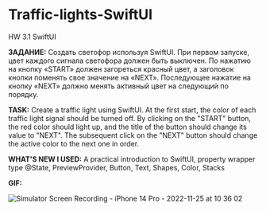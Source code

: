 # Traffic-lights-SwiftUI
HW 3.1 SwiftUI

**ЗАДАНИЕ:** Создать светофор используя SwiftUI. При первом запуске, цвет каждого сигнала светофора должен быть выключен. По нажатию на кнопку «START» должен загореться красный цвет, а заголовок кнопки поменять свое значение на «NEXT». Последующее нажатие на кнопку «NEXT» должно менять активный цвет на следующий по порядку.

**TASK:** Create a traffic light using SwiftUI. At the first start, the color of each traffic light signal should be turned off. By clicking on the "START" button, the red color should light up, and the title of the button should change its value to "NEXT". The subsequent click on the "NEXT" button should change the active color to the next one in order.

**WHAT'S NEW I USED:** A practical introduction to SwiftUI, property wrapper type @State, PreviewProvider, Button, Text, Shapes, Color, Stacks


**GIF:**

![Simulator Screen Recording - iPhone 14 Pro - 2022-11-25 at 10 36 02](https://user-images.githubusercontent.com/97275239/203897328-addd9223-8c92-4b2f-a293-684472f5e0af.gif)
